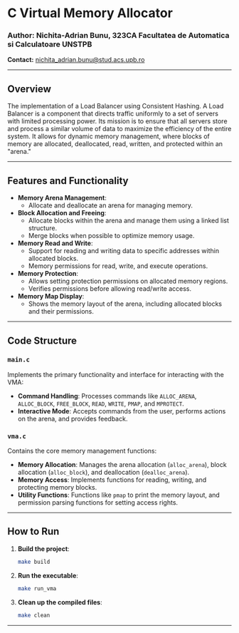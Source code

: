 
# C Virtual Memory Allocator

### Author: Nichita-Adrian Bunu, 323CA Facultatea de Automatica si Calculatoare UNSTPB 
**Contact:** [nichita_adrian.bunu@stud.acs.upb.ro](mailto:nichita_adrian.bunu@stud.acs.upb.ro)

---

## Overview

The implementation of a Load Balancer using Consistent Hashing. A Load Balancer is a component that directs traffic uniformly to a set of servers with limited processing power. Its mission is to ensure that all servers store and process a similar volume of data to maximize the efficiency of the entire system. It allows for dynamic memory management, where blocks of memory are allocated, deallocated, read, written, and protected within an "arena."

---

## Features and Functionality

- **Memory Arena Management**:
  - Allocate and deallocate an arena for managing memory.
- **Block Allocation and Freeing**:
  - Allocate blocks within the arena and manage them using a linked list structure.
  - Merge blocks when possible to optimize memory usage.
- **Memory Read and Write**:
  - Support for reading and writing data to specific addresses within allocated blocks.
  - Memory permissions for read, write, and execute operations.
- **Memory Protection**:
  - Allows setting protection permissions on allocated memory regions.
  - Verifies permissions before allowing read/write access.
- **Memory Map Display**:
  - Shows the memory layout of the arena, including allocated blocks and their permissions.

---

## Code Structure

### `main.c`

Implements the primary functionality and interface for interacting with the VMA:
- **Command Handling**: Processes commands like `ALLOC_ARENA`, `ALLOC_BLOCK`, `FREE_BLOCK`, `READ`, `WRITE`, `PMAP`, and `MPROTECT`.
- **Interactive Mode**: Accepts commands from the user, performs actions on the arena, and provides feedback.

### `vma.c`

Contains the core memory management functions:
- **Memory Allocation**: Manages the arena allocation (`alloc_arena`), block allocation (`alloc_block`), and deallocation (`dealloc_arena`).
- **Memory Access**: Implements functions for reading, writing, and protecting memory blocks.
- **Utility Functions**: Functions like `pmap` to print the memory layout, and permission parsing functions for setting access rights.

---

## How to Run

1. **Build the project**:
   ```bash
   make build
   ```

2. **Run the executable**:
   ```bash
   make run_vma
   ```

3. **Clean up the compiled files**:
   ```bash
   make clean
   ```

---
